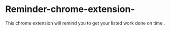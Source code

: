# Reminder-chrome-extension-
This chrome extension will remind you to get your listed work done on time .
